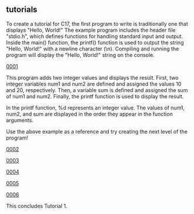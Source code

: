 ## tutorials
To create a tutorial for C17, the first program to write is traditionally one that displays "Hello, World!" The example program includes the header file "stdio.h", which defines functions for handling standard input and output. Inside the main() function, the printf() function is used to output the string "Hello, World!" with a newline character (\n). Compiling and running the program will display the "Hello, World!" string on the console.

[0001](https://github.com/dai2024/Hello1/blob/test1_1/tutorials/0001/main.c)

This program adds two integer values and displays the result. First, two integer variables num1 and num2 are defined and assigned the values 10 and 20, respectively. Then, a variable sum is defined and assigned the sum of num1 and num2. Finally, the printf function is used to display the result.

In the printf function, %d represents an integer value. The values of num1, num2, and sum are displayed in the order they appear in the function arguments.

Use the above example as a reference and try creating the next level of the program!

[0002](https://github.com/dai2024/Hello1/blob/test1_1/tutorials/0002/main.c)

[0003](https://github.com/dai2024/Hello1/blob/test1_1/tutorials/0003/main.c)

[0004](https://github.com/dai2024/Hello1/blob/test1_1/tutorials/0004/main.c)

[0005](https://github.com/dai2024/Hello1/blob/test1_1/tutorials/0005/main.c)

[0006](https://github.com/dai2024/Hello1/blob/test1_1/tutorials/0006/main.c)

This concludes Tutorial 1.
